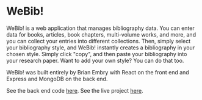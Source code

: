 # WeBib!

WeBib! is a web application that manages bibliography data. You can enter data for books, articles, book chapters, multi-volume works, and more, and you can collect your entries into different collections. Then, simply select your bibliography style, and WeBib! instantly creates a bibliography in your chosen style. Simply click "copy", and then paste your bibliography into your research paper. Want to add your own style? You can do that too.

WeBib! was built entirely by Brian Embry with React on the front end and Express and MongoDB on the back end.

See the back end code [here](https://github.com/baembry/webib-backend). See the live project [here](https://webib-front-end.herokuapp.com/).
